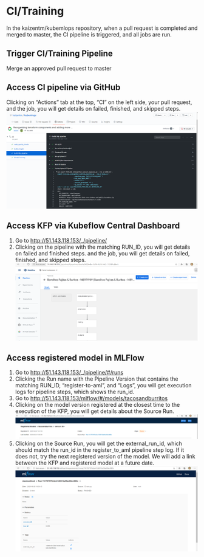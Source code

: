 # CI/Training

In the kaizentm/kubemlops repository, when a pull request is completed and merged to master, the CI pipeline is triggered, and all jobs are run.

## Trigger CI/Training Pipeline

Merge an approved pull request to master

## Access CI pipeline via GitHub

Clicking on “Actions” tab at the top, “CI” on the left side, your pull request, and the job, you will get details on failed, finished, and skipped steps.
![GitHub CI Job Steps](./diagrams/actions-ci-pr-job.png)

## Access KFP via Kubeflow Central Dashboard

1. Go to http://51.143.118.153/_/pipeline/
2. Clicking on the pipeline with the matching RUN_ID, you will get details on failed and finished steps.
and the job, you will get details on failed, finished, and skipped steps.
![Kubeflow Dashboard Pipeline Steps](./diagrams/kubeflow-dashboard.png)
 
 ## Access registered model in MLFlow

1. Go to http://51.143.118.153/_/pipeline/#/runs
2. Clicking the Run name with the Pipeline Version that contains the matching RUN_ID, “register-to-aml”, and “Logs”, you will get execution logs for pipeline steps, which shows the run_id.
3. Go to http://51.143.118.153/mlflow/#/models/tacosandburritos
4. Clicking on the model version registered at the closest time to the execution of the KFP, you will get details about the Source Run.![MLFlow Model](./diagrams/mlflow-model.png)
5. Clicking on the Source Run, you will get the external_run_id, which should match the run_id in the register_to_aml pipeline step log. If it does not, try the next registered version of the model. We will add a link between the KFP and registered model at a future date.![MLFlow Model Source Run](./diagrams/mlflow-model-sourcerun.png)
